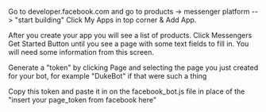 Go to developer.facebook.com and go to products -> messenger platform --> "start building"
Click My Apps in top corner & Add App.

After you create your app you will see a list of products. Click Messengers Get Started Button until you see a page with some text fields to fill in. You will need some information from this screen.

Generate a "token" by clicking Page and selecting the page you just created for your bot, for example "DukeBot" if that were such a thing

Copy this token and paste it in on the facebook_bot.js file in place of the "insert your page_token from facebook here"

